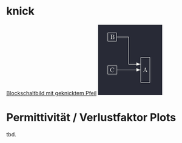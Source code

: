 # knick
[Blockschaltbild mit geknicktem Pfeil](knick)
![Knick](knick/knick.PNG)

# Permittivität / Verlustfaktor Plots
tbd.
